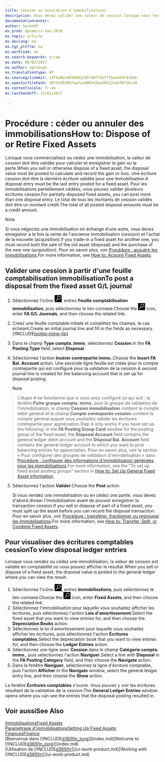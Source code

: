 ```yaml
---
title: Cession ou annulation d'immobilisations
description: Vous devez valider une valeur de cession lorsque vous ferraillez, vendez, ou annulez une immobilisation.
documentationcenter: 
author: SorenGP
ms.prod: dynamics-nav-2018
ms.topic: article
ms.devlang: na
ms.tgt_pltfrm: na
ms.workload: na
ms.search.keywords: scrap
ms.date: 06/02/2017
ms.author: sgroespe
ms.translationtype: HT
ms.sourcegitcommit: 1dfba8b14019991c95f40ffd5f7fbaed5df414eb
ms.openlocfilehash: 38753282687aafa1d06542ba265225eb30720c20
ms.contentlocale: fr-be
ms.lasthandoff: 12/01/2017

---
```

# <a name="how-to-dispose-of-or-retire-fixed-assets"></a><span data-ttu-id="618cf-103">Procédure : céder ou annuler des immobilisations</span><span class="sxs-lookup"><span data-stu-id="618cf-103">How to: Dispose of or Retire Fixed Assets</span></span>
<span data-ttu-id="618cf-104">Lorsque vous commercialisez ou cédez une immobilisation, la valeur de cession doit être validée pour calculer et enregistrer le gain ou la perte.</span><span class="sxs-lookup"><span data-stu-id="618cf-104">When you sell or otherwise dispose of a fixed asset, the disposal value must be posted to calculate and record the gain or loss.</span></span> <span data-ttu-id="618cf-105">Une écriture cession doit être la dernière écriture validée pour une immobilisation.</span><span class="sxs-lookup"><span data-stu-id="618cf-105">A disposal entry must be the last entry posted for a fixed asset.</span></span> <span data-ttu-id="618cf-106">Pour les immobilisations partiellement cédées, vous pouvez valider plusieurs écritures cession.</span><span class="sxs-lookup"><span data-stu-id="618cf-106">For partially disposed fixed assets, you can post more than one disposal entry.</span></span> <span data-ttu-id="618cf-107">Le total de tous les montants de cession validés doit être un montant crédit.</span><span class="sxs-lookup"><span data-stu-id="618cf-107">The total of all posted disposal amounts must be a credit amount.</span></span>  

> [!NOTE]  
>   <span data-ttu-id="618cf-108">Si vous négociez une immobilisation en échange d'une autre, vous devez enregistrer à la fois la vente de l'ancienne immobilisation (cession) et l'achat de la nouvelle (acquisition).</span><span class="sxs-lookup"><span data-stu-id="618cf-108">If you trade-in a fixed asset for another one, you must record both the sale of the old asset (disposal) and the purchase of the new one (acquisition).</span></span> <span data-ttu-id="618cf-109">Pour en savoir plus, voir [Procédure : acquérir les immobilisations](fa-how-acquire.md).</span><span class="sxs-lookup"><span data-stu-id="618cf-109">For more information, see [How to: Acquire Fixed Assets](fa-how-acquire.md).</span></span>  

## <a name="to-post-a-disposal-from-the-fixed-asset-gl-journal"></a><span data-ttu-id="618cf-110">Valider une cession à partir d'une feuille comptabilisation immobilisation</span><span class="sxs-lookup"><span data-stu-id="618cf-110">To post a disposal from the fixed asset G/L journal</span></span>
1. <span data-ttu-id="618cf-111">Sélectionnez l'icône ![Page ou état pour la recherche](media/ui-search/search_small.png "Page ou état pour la recherche"), entrez **Feuille comptabilisation immobilisation**, puis sélectionnez le lien connexe.</span><span class="sxs-lookup"><span data-stu-id="618cf-111">Choose the ![Search for Page or Report](media/ui-search/search_small.png "Search for Page or Report icon") icon, enter **FA G/L Journals**, and then choose the related link.</span></span>  
2. <span data-ttu-id="618cf-112">Créez une feuille comptable initiale et complétez les champs, le cas échéant.</span><span class="sxs-lookup"><span data-stu-id="618cf-112">Create an initial journal line and fill in the fields as necessary.</span></span> [!INCLUDE[tooltip-inline-tip](includes/tooltip-inline-tip_md.md)]  
3. <span data-ttu-id="618cf-113">Dans le champ **Type compta. immo**, sélectionnez **Cession**.</span><span class="sxs-lookup"><span data-stu-id="618cf-113">In the **FA Posting Type** field, select **Disposal**.</span></span>  
4. <span data-ttu-id="618cf-114">Sélectionnez l'action **Insérer contrepartie immo.**.</span><span class="sxs-lookup"><span data-stu-id="618cf-114">Choose the **Insert FA Bal. Account** action.</span></span> <span data-ttu-id="618cf-115">Une seconde ligne feuille est créée pour le compte contrepartie qui est configuré pour la validation de la cession.</span><span class="sxs-lookup"><span data-stu-id="618cf-115">A second journal line is created for the balancing account that is set up for disposal posting.</span></span>  

    > [!NOTE]  
>   <span data-ttu-id="618cf-116">L'étape 4 ne fonctionne que si vous avez configuré ce qui suit : la fenêtre **Fiche groupe compta. immo.** pour le groupe de validation de l'immobilisation, le champ **Cession immobilisation** contient le compte débit général et le champ **Compte contrepartie cession** contient le compte général auquel vous souhaitez valider les écritures contrepartie pour appréciation.</span><span class="sxs-lookup"><span data-stu-id="618cf-116">Step 4 only works if you have set up the following: In the **FA Posting Group Card** window for the posting group of the fixed asset, the **Disposal Account** field contains the general ledger debit account and the **Disposal Bal. Account** field contains the general ledger account to which you want to post balancing entries for appreciation.</span></span> <span data-ttu-id="618cf-117">Pour en savoir plus, voir la section « Pour configurer des groupes de validation d'immobilisation » dans [Procédure : configurer des informations d'immobilisation générales pour les immobilisations](fa-how-setup-general.md).</span><span class="sxs-lookup"><span data-stu-id="618cf-117">For more information, see the "To set up fixed asset posting groups" section in [How to: Set Up General Fixed Asset Information](fa-how-setup-general.md).</span></span>  
5. <span data-ttu-id="618cf-118">Sélectionnez l'action **Valider**.</span><span class="sxs-lookup"><span data-stu-id="618cf-118">Choose the **Post** action.</span></span>  

    <span data-ttu-id="618cf-119">Si vous vendez une immobilisation ou en cédez une partie, vous devez d'abord diviser l'immobilisation avant de pouvoir enregistrer la transaction cession.</span><span class="sxs-lookup"><span data-stu-id="618cf-119">If you sell or dispose of part of a fixed asset, you must split up the asset before you can record the disposal transaction.</span></span> <span data-ttu-id="618cf-120">Pour en savoir plus, voir [Procédure : transférer, fractionner ou regrouper les immobilisations](fa-how-trans-split-combine.md).</span><span class="sxs-lookup"><span data-stu-id="618cf-120">For more information, see [How to: Transfer, Split, or Combine Fixed Assets](fa-how-trans-split-combine.md).</span></span>  

## <a name="to-view-disposal-ledger-entries"></a><span data-ttu-id="618cf-121">Pour visualiser des écritures comptables cession</span><span class="sxs-lookup"><span data-stu-id="618cf-121">To view disposal ledger entries</span></span>
<span data-ttu-id="618cf-122">Lorsque vous vendez ou cédez une immobilisation, la valeur de cession est validée en comptabilité où vous pouvez afficher le résultat.</span><span class="sxs-lookup"><span data-stu-id="618cf-122">When you sell or dispose of a fixed asset, the disposal value is posted to the general ledger where you can view the result.</span></span>  

1. <span data-ttu-id="618cf-123">Sélectionnez l'icône ![Page ou état pour la recherche](media/ui-search/search_small.png "Page ou état pour la recherche"), entrez **Immobilisations**, puis sélectionnez le lien connexe.</span><span class="sxs-lookup"><span data-stu-id="618cf-123">Choose the ![Search for Page or Report](media/ui-search/search_small.png "Search for Page or Report icon") icon, enter **Fixed Assets**, and then choose the related link.</span></span>  
2. <span data-ttu-id="618cf-124">Sélectionnez l'immobilisation pour laquelle vous souhaitez afficher les écritures, puis sélectionnez l'action **Lois d'amortissement**.</span><span class="sxs-lookup"><span data-stu-id="618cf-124">Select the fixed asset that you want to view entries for, and then choose the **Depreciation Books** action.</span></span>  
3. <span data-ttu-id="618cf-125">Sélectionnez la loi d'amortissement pour laquelle vous souhaitez afficher les écritures, puis sélectionnez l'action **Écritures comptables**.</span><span class="sxs-lookup"><span data-stu-id="618cf-125">Select the depreciation book that you want to view entries for, and then choose the **Ledger Entries** action.</span></span>  
4. <span data-ttu-id="618cf-126">Sélectionnez une ligne avec **Cession** dans le champ **Catégorie compta. immo.**, puis sélectionnez l'action **Naviguer**.</span><span class="sxs-lookup"><span data-stu-id="618cf-126">Select a line with **Disposal** in the **FA Posting Category** field, and then choose the **Navigate** action.</span></span>  
5. <span data-ttu-id="618cf-127">Dans la fenêtre **Naviguer**, sélectionnez la ligne d'écriture comptable, puis l'action **Afficher**.</span><span class="sxs-lookup"><span data-stu-id="618cf-127">In the **Navigate** window, select the general ledger entry line, and then choose the **Show** action.</span></span>  

<span data-ttu-id="618cf-128">La fenêtre **Écritures comptables** s'ouvre. Vous pouvez y voir les écritures résultant de la validation de la cession.</span><span class="sxs-lookup"><span data-stu-id="618cf-128">The **General Ledger Entries** window opens where you can see the entries that the disposal posting resulted in.</span></span>  

## <a name="see-also"></a><span data-ttu-id="618cf-129">Voir aussi</span><span class="sxs-lookup"><span data-stu-id="618cf-129">See Also</span></span>
[<span data-ttu-id="618cf-130">Immobilisations</span><span class="sxs-lookup"><span data-stu-id="618cf-130">Fixed Assets</span></span>](fa-manage.md)  
[<span data-ttu-id="618cf-131">Paramétrage d'immobilisations</span><span class="sxs-lookup"><span data-stu-id="618cf-131">Setting Up Fixed Assets</span></span>](fa-setup.md)  
[<span data-ttu-id="618cf-132">Finances</span><span class="sxs-lookup"><span data-stu-id="618cf-132">Finance</span></span>](finance.md)  
<span data-ttu-id="618cf-133">[Bienvenue dans [!INCLUDE[d365fin_long](includes/d365fin_long_md.md)]](index.md)</span><span class="sxs-lookup"><span data-stu-id="618cf-133">[Welcome to [!INCLUDE[d365fin_long](includes/d365fin_long_md.md)]](index.md)</span></span>  
<span data-ttu-id="618cf-134">[Utilisation de [!INCLUDE[d365fin](includes/d365fin_md.md)]](ui-work-product.md)</span><span class="sxs-lookup"><span data-stu-id="618cf-134">[Working with [!INCLUDE[d365fin](includes/d365fin_md.md)]](ui-work-product.md)</span></span>

